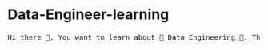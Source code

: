 # Data-Engineer-learning

<pre>
Hi there 👋, You want to learn about 💎 Data Engineering 💎. Then, You are at right place 👍. Keep digging, there are plenty of resources available on internet. But here 🛑, you will find a structured roadmap to Data Engineering World 🤩. Also, you get the information about the recent updates in data engineering 🥳🎉. Thanks and keep debugging 📝
<pre>